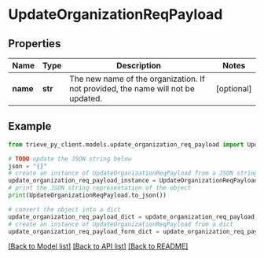 # UpdateOrganizationReqPayload


## Properties

Name | Type | Description | Notes
------------ | ------------- | ------------- | -------------
**name** | **str** | The new name of the organization. If not provided, the name will not be updated. | [optional] 

## Example

```python
from trieve_py_client.models.update_organization_req_payload import UpdateOrganizationReqPayload

# TODO update the JSON string below
json = "{}"
# create an instance of UpdateOrganizationReqPayload from a JSON string
update_organization_req_payload_instance = UpdateOrganizationReqPayload.from_json(json)
# print the JSON string representation of the object
print(UpdateOrganizationReqPayload.to_json())

# convert the object into a dict
update_organization_req_payload_dict = update_organization_req_payload_instance.to_dict()
# create an instance of UpdateOrganizationReqPayload from a dict
update_organization_req_payload_form_dict = update_organization_req_payload.from_dict(update_organization_req_payload_dict)
```
[[Back to Model list]](../README.md#documentation-for-models) [[Back to API list]](../README.md#documentation-for-api-endpoints) [[Back to README]](../README.md)


